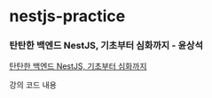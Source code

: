 # nestjs-practice

### 탄탄한 백엔드 NestJS, 기초부터 심화까지 - 윤상석

[탄탄한 백엔드 NestJS, 기초부터 심화까지](https://www.inflearn.com/course/%ED%83%84%ED%83%84%ED%95%9C-%EB%B0%B1%EC%97%94%EB%93%9C-%EB%84%A4%EC%8A%A4%ED%8A%B8/dashboard)

강의 코드 내용
